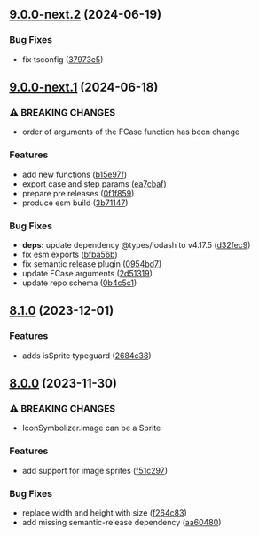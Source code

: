 ## [9.0.0-next.2](https://github.com/geostyler/geostyler-style/compare/v9.0.0-next.1...v9.0.0-next.2) (2024-06-19)


### Bug Fixes

* fix tsconfig ([37973c5](https://github.com/geostyler/geostyler-style/commit/37973c56bdedcade31e213ef3a33345a2a3ce27c))

## [9.0.0-next.1](https://github.com/geostyler/geostyler-style/compare/v8.1.0...v9.0.0-next.1) (2024-06-18)


### ⚠ BREAKING CHANGES

* order of arguments of the FCase function has been change

### Features

* add new functions ([b15e97f](https://github.com/geostyler/geostyler-style/commit/b15e97f91210f989725b92ed7b0d8bf3bed51ea3))
* export case and step params ([ea7cbaf](https://github.com/geostyler/geostyler-style/commit/ea7cbaf42dbc91495d0fa4b8fa7ca8f11d60dcae))
* prepare pre releases ([0f1f859](https://github.com/geostyler/geostyler-style/commit/0f1f8595e60897e1c0ced88406424f9a75fb2431))
* produce esm build ([3b71147](https://github.com/geostyler/geostyler-style/commit/3b71147905265b9f96b6856ab61bc5962a32f532))


### Bug Fixes

* **deps:** update dependency @types/lodash to v4.17.5 ([d32fec9](https://github.com/geostyler/geostyler-style/commit/d32fec9d3b396349f501a19660fe1bbdb9b5a515))
* fix esm exports ([bfba56b](https://github.com/geostyler/geostyler-style/commit/bfba56b965e6eaf1c9f55b167ec1e0d39e9bcb6b))
* fix semantic release plugin ([0954bd7](https://github.com/geostyler/geostyler-style/commit/0954bd7a0194a125436aa55a9cf92103e2983632))
* update FCase arguments ([2d51319](https://github.com/geostyler/geostyler-style/commit/2d513191a62b58a841c695c3ba0e3fd0426d9dcb))
* update repo schema ([0b4c5c1](https://github.com/geostyler/geostyler-style/commit/0b4c5c144dc72c0591327478152a1a92c1e23a29))

## [8.1.0](https://github.com/geostyler/geostyler-style/compare/v8.0.0...v8.1.0) (2023-12-01)


### Features

* adds isSprite typeguard ([2684c38](https://github.com/geostyler/geostyler-style/commit/2684c3836dd90658de79dbd5d552142321bad389))

## [8.0.0](https://github.com/geostyler/geostyler-style/compare/v7.5.0...v8.0.0) (2023-11-30)


### ⚠ BREAKING CHANGES

* IconSymbolizer.image can be a Sprite

### Features

* add support for image sprites ([f51c297](https://github.com/geostyler/geostyler-style/commit/f51c29760ab0536b50edbeab648785fd72f43bc2))


### Bug Fixes

*  replace width and height with size ([f264c83](https://github.com/geostyler/geostyler-style/commit/f264c830cfd213a6c98aba9314b462d8452ef573))
* add missing semantic-release dependency ([aa60480](https://github.com/geostyler/geostyler-style/commit/aa6048023b89ba0f8f217ead4b0c542c375c65ec))
